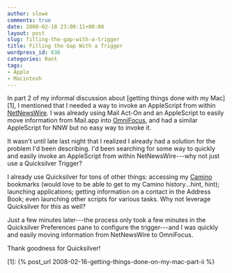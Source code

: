 ```yaml
---
author: slowe
comments: true
date: 2008-02-18 23:00:11+00:00
layout: post
slug: filling-the-gap-with-a-trigger
title: Filling the Gap With a Trigger
wordpress_id: 636
categories: Rant
tags:
- Apple
- Macintosh
---
```


In part 2 of my informal discussion about [getting things done with my Mac][1], I mentioned that I needed a way to invoke an AppleScript from within [NetNewsWire](http://www.newsgator.com/individuals/netnewswire/). I was already using Mail Act-On and an AppleScript to easily move information from Mail.app into [OmniFocus](http://www.omnigroup.com/applications/omnifocus/), and had a similar AppleScript for NNW but no easy way to invoke it.

It wasn't until late last night that I realized I already had a solution for the problem I'd been describing. I'd been searching for some way to quickly and easily invoke an AppleScript from within NetNewsWire---why not just use a Quicksilver Trigger?

I already use Quicksilver for tons of other things: accessing my [Camino](http://www.caminobrowser.org/) bookmarks (would love to be able to get to my Camino history...hint, hint); launching applications; getting information on a contact in the Address Book; even launching other scripts for various tasks. Why not leverage Quicksilver for this as well?

Just a few minutes later---the process only took a few minutes in the Quicksilver Preferences pane to configure the trigger---and I was quickly and easily moving information from NetNewsWire to OmniFocus.

Thank goodness for Quicksilver!

[1]: {% post_url 2008-02-16-getting-things-done-on-my-mac-part-ii %}

